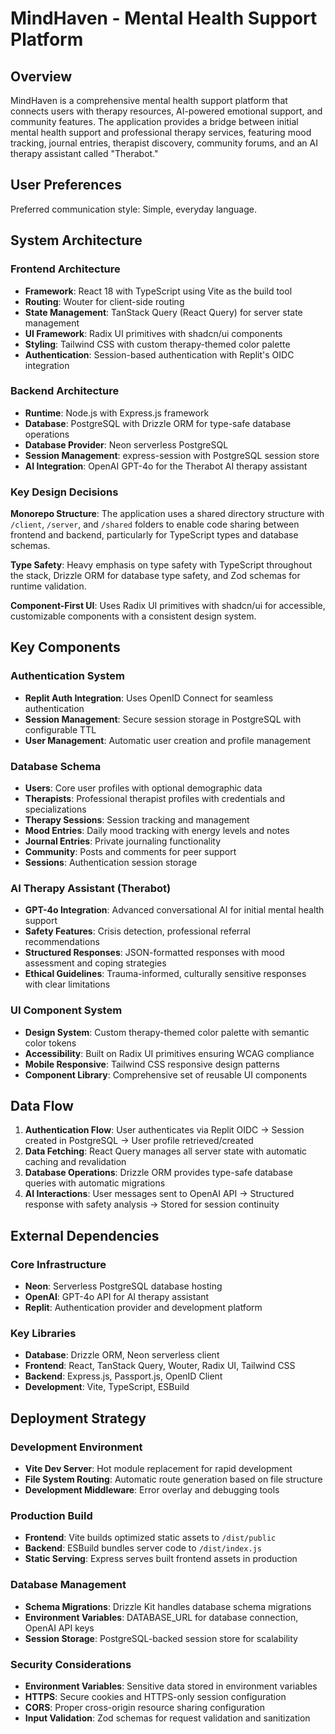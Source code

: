 # MindHaven - Mental Health Support Platform

## Overview

MindHaven is a comprehensive mental health support platform that connects users with therapy resources, AI-powered emotional support, and community features. The application provides a bridge between initial mental health support and professional therapy services, featuring mood tracking, journal entries, therapist discovery, community forums, and an AI therapy assistant called "Therabot."

## User Preferences

Preferred communication style: Simple, everyday language.

## System Architecture

### Frontend Architecture
- **Framework**: React 18 with TypeScript using Vite as the build tool
- **Routing**: Wouter for client-side routing
- **State Management**: TanStack Query (React Query) for server state management
- **UI Framework**: Radix UI primitives with shadcn/ui components
- **Styling**: Tailwind CSS with custom therapy-themed color palette
- **Authentication**: Session-based authentication with Replit's OIDC integration

### Backend Architecture
- **Runtime**: Node.js with Express.js framework
- **Database**: PostgreSQL with Drizzle ORM for type-safe database operations
- **Database Provider**: Neon serverless PostgreSQL
- **Session Management**: express-session with PostgreSQL session store
- **AI Integration**: OpenAI GPT-4o for the Therabot AI therapy assistant

### Key Design Decisions

**Monorepo Structure**: The application uses a shared directory structure with `/client`, `/server`, and `/shared` folders to enable code sharing between frontend and backend, particularly for TypeScript types and database schemas.

**Type Safety**: Heavy emphasis on type safety with TypeScript throughout the stack, Drizzle ORM for database type safety, and Zod schemas for runtime validation.

**Component-First UI**: Uses Radix UI primitives with shadcn/ui for accessible, customizable components with a consistent design system.

## Key Components

### Authentication System
- **Replit Auth Integration**: Uses OpenID Connect for seamless authentication
- **Session Management**: Secure session storage in PostgreSQL with configurable TTL
- **User Management**: Automatic user creation and profile management

### Database Schema
- **Users**: Core user profiles with optional demographic data
- **Therapists**: Professional therapist profiles with credentials and specializations
- **Therapy Sessions**: Session tracking and management
- **Mood Entries**: Daily mood tracking with energy levels and notes
- **Journal Entries**: Private journaling functionality
- **Community**: Posts and comments for peer support
- **Sessions**: Authentication session storage

### AI Therapy Assistant (Therabot)
- **GPT-4o Integration**: Advanced conversational AI for initial mental health support
- **Safety Features**: Crisis detection, professional referral recommendations
- **Structured Responses**: JSON-formatted responses with mood assessment and coping strategies
- **Ethical Guidelines**: Trauma-informed, culturally sensitive responses with clear limitations

### UI Component System
- **Design System**: Custom therapy-themed color palette with semantic color tokens
- **Accessibility**: Built on Radix UI primitives ensuring WCAG compliance
- **Mobile Responsive**: Tailwind CSS responsive design patterns
- **Component Library**: Comprehensive set of reusable UI components

## Data Flow

1. **Authentication Flow**: User authenticates via Replit OIDC → Session created in PostgreSQL → User profile retrieved/created
2. **Data Fetching**: React Query manages all server state with automatic caching and revalidation
3. **Database Operations**: Drizzle ORM provides type-safe database queries with automatic migrations
4. **AI Interactions**: User messages sent to OpenAI API → Structured response with safety analysis → Stored for session continuity

## External Dependencies

### Core Infrastructure
- **Neon**: Serverless PostgreSQL database hosting
- **OpenAI**: GPT-4o API for AI therapy assistant
- **Replit**: Authentication provider and development platform

### Key Libraries
- **Database**: Drizzle ORM, Neon serverless client
- **Frontend**: React, TanStack Query, Wouter, Radix UI, Tailwind CSS
- **Backend**: Express.js, Passport.js, OpenID Client
- **Development**: Vite, TypeScript, ESBuild

## Deployment Strategy

### Development Environment
- **Vite Dev Server**: Hot module replacement for rapid development
- **File System Routing**: Automatic route generation based on file structure
- **Development Middleware**: Error overlay and debugging tools

### Production Build
- **Frontend**: Vite builds optimized static assets to `/dist/public`
- **Backend**: ESBuild bundles server code to `/dist/index.js`
- **Static Serving**: Express serves built frontend assets in production

### Database Management
- **Schema Migrations**: Drizzle Kit handles database schema migrations
- **Environment Variables**: DATABASE_URL for database connection, OpenAI API keys
- **Session Storage**: PostgreSQL-backed session store for scalability

### Security Considerations
- **Environment Variables**: Sensitive data stored in environment variables
- **HTTPS**: Secure cookies and HTTPS-only session configuration
- **CORS**: Proper cross-origin resource sharing configuration
- **Input Validation**: Zod schemas for request validation and sanitization
